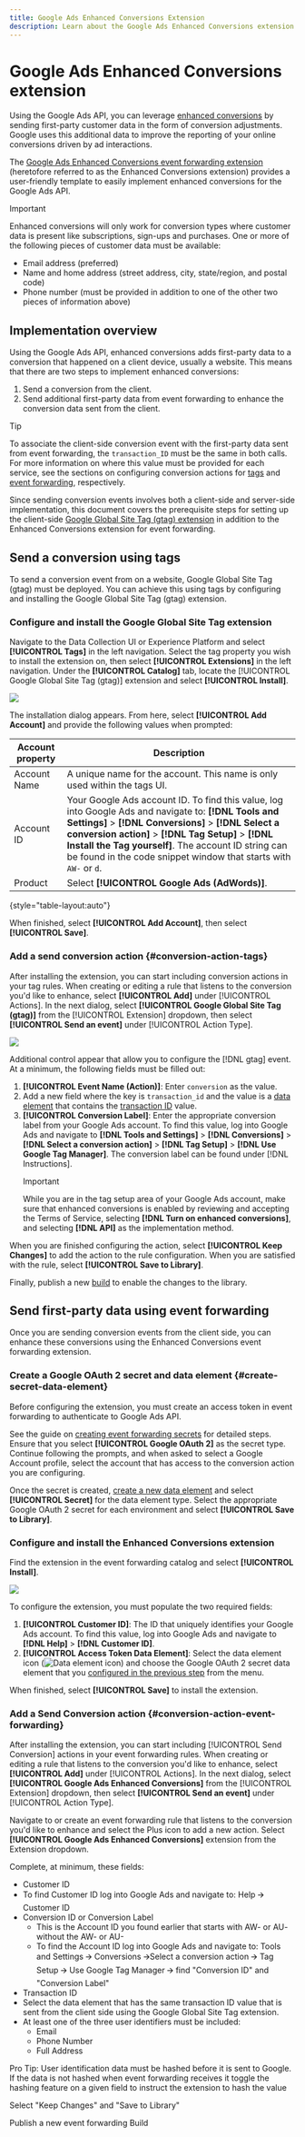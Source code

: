 ```yaml
---
title: Google Ads Enhanced Conversions Extension
description: Learn about the Google Ads Enhanced Conversions extension for event forwarding in Adobe Experience Platform.
---
```

# Google Ads Enhanced Conversions extension

Using the Google Ads API, you can leverage [enhanced conversions](https://support.google.com/google-ads/answer/9888656) by sending first-party customer data in the form of conversion adjustments. Google uses this additional data to improve the reporting of your online conversions driven by ad interactions. 

The [Google Ads Enhanced Conversions event forwarding extension](https://exchange.adobe.com/apps/ec/108630/google-ads-enhanced-conversions) (heretofore referred to as the Enhanced Conversions extension) provides a user-friendly template to easily implement enhanced conversions for the Google Ads API. 

>[!IMPORTANT]
>
>Enhanced conversions will only work for conversion types where customer data is present like subscriptions, sign-ups and purchases. One or more of the following pieces of customer data must be available: 
>
>* Email address (preferred) 
>* Name and home address (street address, city, state/region, and postal code) 
>* Phone number (must be provided in addition to one of the other two pieces of information above) 

## Implementation overview 

Using the Google Ads API, enhanced conversions adds first-party data to a conversion that happened on a client device, usually a website. This means that there are two steps to implement enhanced conversions: 

1. Send a conversion from the client.
1. Send additional first-party data from event forwarding to enhance the conversion data sent from the client.

>[!TIP]
>
>To associate the client-side conversion event with the first-party data sent from event forwarding, the `transaction_ID` must be the same in both calls. For more information on where this value must be provided for each service, see the sections on configuring conversion actions for [tags](#conversion-action-tags) and [event forwarding](#conversion-action-event-forwarding), respectively.

Since sending conversion events involves both a client-side and server-side implementation, this document covers the prerequisite steps for setting up the client-side [Google Global Site Tag (gtag) extension](https://exchange.adobe.com/apps/ec/101437/google-global-site-tag-gtag) in addition to the Enhanced Conversions extension for event forwarding.

## Send a conversion using tags

To send a conversion event from on a website, Google Global Site Tag (gtag) must be deployed. You can achieve this using tags by configuring and installing the Google Global Site Tag (gtag) extension.

### Configure and install the Google Global Site Tag extension

Navigate to the Data Collection UI or Experience Platform and select **[!UICONTROL Tags]** in the left navigation. Select the tag property you wish to install the extension on, then select **[!UICONTROL Extensions]** in the left navigation. Under the **[!UICONTROL Catalog]** tab, locate the [!UICONTROL Google Global Site Tag (gtag)] extension and select **[!UICONTROL Install]**.

![](../../../images/extensions/google-ads-enhanced-conversions/install-gtag-extension.png)

The installation dialog appears. From here, select **[!UICONTROL Add Account]** and provide the following values when prompted:

| Account property | Description |
| --- | --- |
| Account Name | A unique name for the account. This name is only used within the tags UI. |
| Account ID | Your Google Ads account ID. To find this value, log into Google Ads and navigate to: **[!DNL Tools and Settings]** > **[!DNL Conversions]** > **[!DNL Select a conversion action]** > **[!DNL Tag Setup]** > **[!DNL Install the Tag yourself]**. The account ID string can be found in the code snippet window that starts with `AW-` or `d`. |
| Product | Select **[!UICONTROL Google Ads (AdWords)]**. |

{style="table-layout:auto"}

When finished, select **[!UICONTROL Add Account]**, then select **[!UICONTROL Save]**.

### Add a send conversion action {#conversion-action-tags}

After installing the extension, you can start including conversion actions in your tag rules. When creating or editing a rule that listens to the conversion you'd like to enhance, select **[!UICONTROL Add]** under [!UICONTROL Actions]. In the next dialog, select **[!UICONTROL Google Global Site Tag (gtag)]** from the [!UICONTROL Extension] dropdown, then select **[!UICONTROL Send an event]** under [!UICONTROL Action Type].

![](../../../images/extensions/google-ads-enhanced-conversions/select-action.png)

Additional control appear that allow you to configure the [!DNL gtag] event. At a minimum, the following fields must be filled out: 

1. **[!UICONTROL Event Name (Action)]**: Enter `conversion` as the value.
1. Add a new field where the key is `transaction_id` and the value is a [data element](../../../ui/managing-resources/data-elements.md) that contains the [transaction ID](https://support.google.com/google-ads/answer/6386790) value.
1. **[!UICONTROL Conversion Label]**: Enter the appropriate conversion label from your Google Ads account. To find this value, log into Google Ads and navigate to **[!DNL Tools and Settings]** > **[!DNL Conversions]** > **[!DNL Select a conversion action]** > **[!DNL Tag Setup]** > **[!DNL Use Google Tag Manager]**. The conversion label can be found under [!DNL Instructions]. 
    >[!IMPORTANT]
    >
    >While you are in the tag setup area of your Google Ads account, make sure that enhanced conversions is enabled by reviewing and accepting the Terms of Service, selecting **[!DNL Turn on enhanced conversions]**, and selecting **[!DNL API]** as the implementation method. 

When you are finished configuring the action, select **[!UICONTROL Keep Changes]** to add the action to the rule configuration. When you are satisfied with the rule, select **[!UICONTROL Save to Library]**. 

Finally, publish a new [build](../../../ui/publishing/builds.md) to enable the changes to the library.

## Send first-party data using event forwarding 

Once you are sending conversion events from the client side, you can enhance these conversions using the Enhanced Conversions event forwarding extension.

### Create a Google OAuth 2 secret and data element {#create-secret-data-element}

Before configuring the extension, you must create an access token in event forwarding to authenticate to Google Ads API.

See the guide on [creating event forwarding secrets](../../../ui/event-forwarding/secrets.md) for detailed steps. Ensure that you select **[!UICONTROL Google OAuth 2]** as the secret type. Continue following the prompts,  and when asked to select a Google Account profile, select the account that has access to the conversion action you are configuring. 

Once the secret is created, [create a new data element](../../../ui/managing-resources/data-elements.md#create-a-data-element) and select **[!UICONTROL Secret]** for the data element type. Select the appropriate Google OAuth 2 secret for each environment and select **[!UICONTROL Save to Library]**. 

### Configure and install the Enhanced Conversions extension

Find the extension in the event forwarding catalog and select **[!UICONTROL Install]**. 

![](../../../images/extensions/google-ads-enhanced-conversions/install-enhanced-conversions.png)

To configure the extension, you must populate the two required fields:

1. **[!UICONTROL Customer ID]**: The ID that uniquely identifies your Google Ads account. To find this value, log into Google Ads and navigate to **[!DNL Help]** > **[!DNL Customer ID]**.
1. **[!UICONTROL Access Token Data Element]**: Select the data element icon (![Data element icon](../../../images/extensions/google-ads-enhanced-conversions/data-element-icon.png)) and choose the Google OAuth 2 secret data element that you [configured in the previous step](#create-secret-data-element) from the menu.

When finished, select **[!UICONTROL Save]** to install the extension.

### Add a Send Conversion action {#conversion-action-event-forwarding}

After installing the extension, you can start including [!UICONTROL Send Conversion] actions in your event forwarding rules. When creating or editing a rule that listens to the conversion you'd like to enhance, select **[!UICONTROL Add]** under [!UICONTROL Actions]. In the next dialog, select **[!UICONTROL Google Ads Enhanced Conversions]** from the [!UICONTROL Extension] dropdown, then select **[!UICONTROL Send an event]** under [!UICONTROL Action Type].

Navigate to or create an event forwarding rule that listens to the conversion you'd like to enhance and select the Plus icon to add a new action. Select **[!UICONTROL Google Ads Enhanced Conversions]** extension from the Extension dropdown.  

Complete, at minimum, these fields: 

* Customer ID
*   To find Customer ID log into Google Ads and navigate to: Help 🡪 Customer ID 
* Conversion ID or Conversion Label 
    * This is the Account ID you found earlier that starts with AW- or AU- without the AW- or AU- 
    * To find the Account ID log into Google Ads and navigate to: Tools and Settings 🡪 Conversions 🡪Select a conversion action 🡪 Tag Setup 🡪 Use Google Tag Manager 🡪 find "Conversion ID" and "Conversion Label" 
* Transaction ID 
*    Select the data element that has the same transaction ID value that is sent from the client side using the Google Global Site Tag extension. 
* At least one of the three user identifiers must be included: 
    * Email 
    * Phone Number 
    * Full Address 

Pro Tip: User identification data must be hashed before it is sent to Google. If the data is not hashed when event forwarding receives it toggle the hashing feature on a given field to instruct the extension to hash the value 

Select "Keep Changes" and "Save to Library" 

Publish a new event forwarding Build
